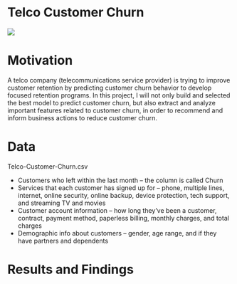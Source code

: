# Telco Customer Churn
![](https://storage.googleapis.com/gweb-uniblog-publish-prod/original_images/Telco_bundle_GPC_image_1.png)

# Motivation
A telco company (telecommunications service provider) is trying to improve customer retention by predicting customer churn behavior to develop focused retention programs. In this project, I will not only build and selected the best model to predict customer churn, but also extract and analyze important features related to customer churn, in order to recommend and inform business actions to reduce customer churn.

# Data
Telco-Customer-Churn.csv

- Customers who left within the last month – the column is called Churn
- Services that each customer has signed up for – phone, multiple lines, internet, online security, online backup, device protection, tech support, and streaming TV and movies
- Customer account information – how long they’ve been a customer, contract, payment method, paperless billing, monthly charges, and total charges
- Demographic info about customers – gender, age range, and if they have partners and dependents

# Results and Findings
